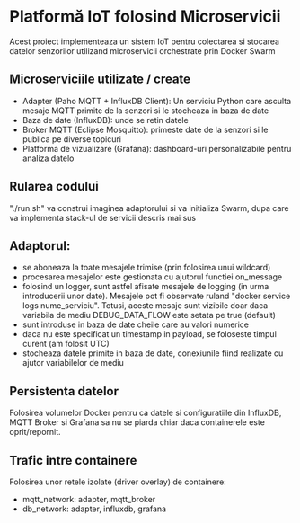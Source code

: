 # Platformă IoT folosind Microservicii
Acest proiect implementeaza un sistem IoT pentru colectarea si stocarea datelor 
senzorilor utilizand microservicii orchestrate prin Docker Swarm

## Microserviciile utilizate / create
- Adapter (Paho MQTT + InfluxDB Client): Un serviciu Python care asculta mesaje 
MQTT primite de la senzori si le stocheaza in baza de date
- Baza de date (InfluxDB): unde se retin datele
- Broker MQTT (Eclipse Mosquitto): primeste date de la senzori si le publica pe 
diverse topicuri
- Platforma de vizualizare (Grafana): dashboard-uri personalizabile pentru 
analiza datelo

## Rularea codului
"./run.sh" va construi imaginea adaptorului si va initializa Swarm, dupa care va 
implementa stack-ul de servicii descris mai sus

## Adaptorul:
- se aboneaza la toate mesajele trimise (prin folosirea unui wildcard)
- procesarea mesajelor este gestionata cu ajutorul functiei on_message
- folosind un logger, sunt astfel afisate mesajele de logging (in urma 
introducerii unor date). Mesajele pot fi observate ruland "docker service logs 
nume_serviciu". Totusi, aceste mesaje sunt vizibile doar daca variabila de mediu 
DEBUG_DATA_FLOW este setata pe true (default)
- sunt introduse in baza de date cheile care au valori numerice
- daca nu este specificat un timestamp in payload, se foloseste timpul curent
(am folosit UTC)
- stocheaza datele primite in baza de date, conexiunile fiind realizate cu ajutor 
variabilelor de mediu

## Persistenta datelor
Folosirea volumelor Docker pentru ca datele si configuratiile din InfluxDB, MQTT 
Broker si Grafana sa nu se piarda chiar daca containerele este oprit/repornit.

## Trafic intre containere
Folosirea unor retele izolate (driver overlay) de containere:
- mqtt_network: adapter, mqtt_broker
- db_network: adapter, influxdb, grafana
